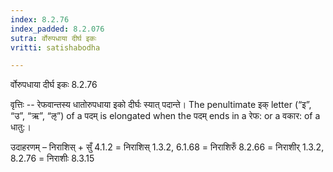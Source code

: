 ```yaml
---
index: 8.2.76
index_padded: 8.2.076
sutra: र्वोरुपधाया दीर्घ इकः
vritti: satishabodha

---
```

 र्वोरुपधाया दीर्घ इकः 8.2.76 


वृत्तिः -- रेफवान्तस्य धातोरुपधाया इको दीर्घः स्यात् पदान्ते। The penultimate इक् letter (“इ”, “उ”, “ऋ”, “ऌ”) of a पदम् is elongated when the पदम् ends in a रेफ: or a वकार: of a धातु:। 


उदाहरणम् – निराशिस् + सुँ 4.1.2 = निराशिस् 1.3.2, 6.1.68 = निराशिरुँ 8.2.66 = निराशीर् 1.3.2, 8.2.76 = निराशीः 8.3.15 